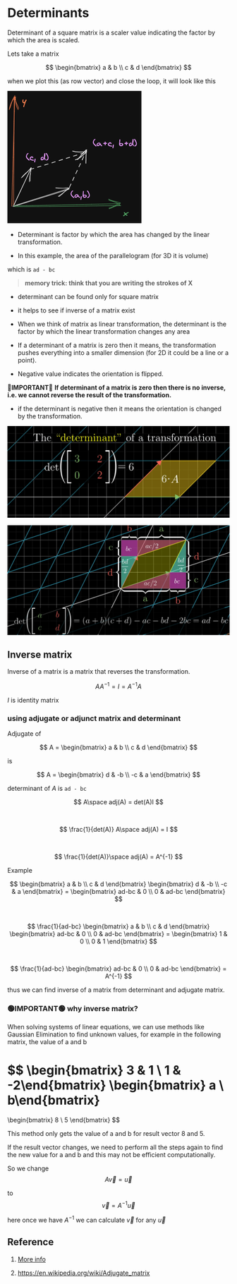 # Determinants

Determinant of a square matrix is a scaler value indicating the factor by which the area is scaled.

Lets take a matrix

$$
\begin{bmatrix}
a & b \\
c & d
\end{bmatrix}
$$

when we plot this (as row vector) and close the loop, it will look like this

![image matrix plotter as vector](./img/006_determinant.excalidraw.png)

* Determinant is factor by which the area has changed by the linear transformation.

* In this example, the area of the parallelogram (for 3D it is volume)

which is `ad - bc`

> **memory trick: think that you are writing the strokes of X**

* determinant can be found only for square matrix
* it helps to see if inverse of a matrix exist

* When we think of matrix as linear transformation, the determinant is the factor by which the linear transformation changes any area

* If a determinant of a matrix is zero then it means, the transformation pushes everything into a smaller dimension (for 2D it could be a line or a point).

* Negative value indicates the orientation is flipped.

🔴**IMPORTANT**🔴 **If determinant of a matrix is zero then there is no inverse, i.e. we cannot reverse the result of the transformation.**

* if the determinant is negative then it means the orientation is changed by the transformation.

![image](img/006.Determinants-0902155044.png)

![image](img/006.Determinants-0902164220.png)

## Inverse matrix

Inverse of a matrix is a matrix that reverses the transformation.

$$
    AA^{-1} = I = A^{-1}A
$$

$I$ is identity matrix

### using adjugate or adjunct matrix and determinant

Adjugate of

$$
A = \begin{bmatrix} a & b \\
c & d \end{bmatrix}
$$

is

$$
A = \begin{bmatrix} d & -b \\
-c & a \end{bmatrix}
$$

determinant of $A$ is `ad - bc`

$$
    A\space adj(A) = det(A)I
$$

&nbsp;

$$
   \frac{1}{det(A)} A\space adj(A) = I
$$

&nbsp;

$$
   \frac{1}{det(A)}\space adj(A) = A^{-1}
$$

Example

$$
\begin{bmatrix} a & b \\
c & d \end{bmatrix} \begin{bmatrix} d & -b \\
-c & a \end{bmatrix} = \begin{bmatrix} ad-bc & 0 \\
0 & ad-bc \end{bmatrix}
$$

&nbsp;

$$
\frac{1}{ad-bc} \begin{bmatrix} a & b \\
c & d \end{bmatrix}  \begin{bmatrix} ad-bc & 0 \\
0 & ad-bc \end{bmatrix} = \begin{bmatrix} 1 & 0
\\ 0 & 1 \end{bmatrix}
$$

&nbsp;

$$
\frac{1}{ad-bc}  \begin{bmatrix} ad-bc & 0 \\
0 & ad-bc \end{bmatrix} = A^{-1}
$$

thus we can find inverse of a matrix from determinant and adjugate matrix.

### 🟢IMPORTANT🟢 why inverse matrix?

When solving systems of linear equations, we can use methods like Gaussian Elimination to find unknown values, for example in the following matrix, the value of a and b

$$
\begin{bmatrix} 3 & 1 \\
1 & -2\end{bmatrix}
\begin{bmatrix} a \\
b\end{bmatrix}
=
\begin{bmatrix} 8 \\
5 \end{bmatrix}
$$

This method only gets the value of a and b for result vector 8 and 5.

If the result vector changes, we need to perform all the steps again to find the new value for a and b and this may not be efficient computationally.

So we change
$$
    A\vec{v} = \vec{u}
$$

to
$$
    \vec{v} = A^{-1}\vec{u}
$$

here once we have $A^{-1}$ we can calculate $\vec{v}$ for any $\vec{u}$



## Reference

1. [More info](https://www.mathsisfun.com/algebra/matrix-determinant.html)

2. <https://en.wikipedia.org/wiki/Adjugate_matrix>

